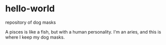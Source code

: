 # hello-world
repository of dog masks

A pisces is like a fish, but with a human personality. I'm an aries, and this is where I keep my dog masks.
